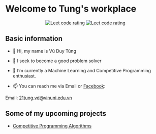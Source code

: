 # Welcome to Tung's workplace

<p align="center">
  <a href="https://leetcode.com/Play_With_Mino/">
    <img src="https://cp-logo.vercel.app/leetcode/sudiptob2" alt="Leet code rating" />
  </a>
  <a href="https://codeforces.com/profile/Nisekoi">
    <img src="https://raw.githubusercontent.com/sudiptob2/cf-stats/main/output/rating.svg" alt="Leet code rating" />
  </a>
</p>

## Basic information
- 👋 Hi, my name is Vũ Duy Tùng

- 👀 I seek to become a good problem solver

- 🌱 I’m currently a Machine Learning and Competitive Programming enthusiast. 

- 📫 You can reach me via Email or [Facebook](https://www.facebook.com/tung.vuduy.54/):

Email: 21tung.vd@vinuni.edu.vn

## Some of my upcoming projects
- [Competitive Programming Algorithms](https://github.com/vu-duy-tung/CP-Algorithm)
